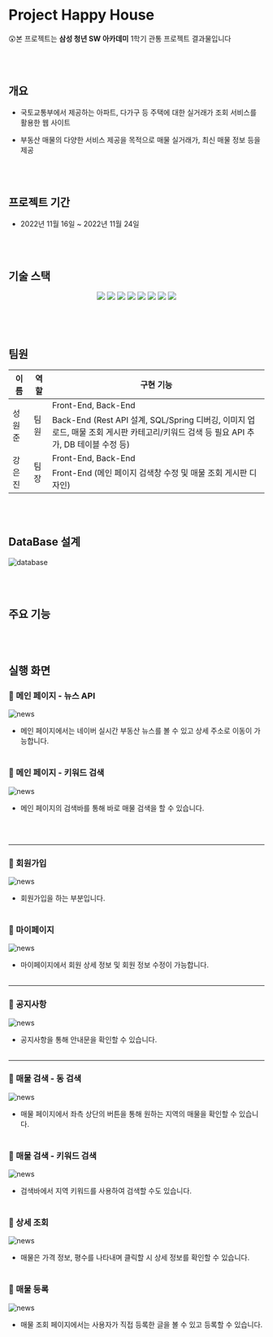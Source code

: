 # Project Happy House

😲본 프로젝트는 **삼성 청년 SW 아카데미** 1학기 관통 프로젝트 결과물입니다

<br><br>



## **개요**

- 국토교통부에서 제공하는 아파트, 다가구 등 주택에 대한 실거래가 조회 서비스를 활용한 웹 사이트

- 부동산 매물의 다양한 서비스 제공을 목적으로 매물 실거래가, 최신 매물 정보 등을 제공

<br><br>

## 프로젝트 기간

- 2022년 11월 16일 ~ 2022년 11월 24일

<br>

<br>

## 기술 스택

<p align="center">
  <img src="https://img.shields.io/badge/API-Kakao_Map-red?style=flat"> 
  <img src="https://img.shields.io/badge/API-Naver_News-6DB33F?style=flat"> 
  <img src="https://img.shields.io/badge/Library-vue_Bootstrap-563D7C?style=flat&logo=bootstrap&logoColor=white"> 
  <img src="https://img.shields.io/badge/Language-Java-007396?style=flat&logo=java&logoColor=white"> 
  <img src="https://img.shields.io/badge/Language-JavaScript-F7DF1E?style=flat&logo=javascript&logoColor=white"> 
  <img src="https://img.shields.io/badge/Database-MySql-F80000?style=flat&logo=mysql&logoColor=white"> 
  <img src="https://img.shields.io/badge/Framework-Vue-D22128?style=flat&logo=vue.js&logoColor=white"> 
  <img src="https://img.shields.io/badge/Framework-SpringFramework-6DB33F?style=flat&logo=spring&logoColor=white">

</p>

###### <br><br>

## 팀원

<table>
  <thead>
    <tr>
      <th>이름</th>
      <th>역할</th>
      <th>구현 기능</th>
    </tr>
  </thead>
  <tbody>
    <tr>
      <td rowspan="2">성원준</td>
      <td rowspan="2">팀원</td>
      <td>Front-End, Back-End</td>
    </tr>
    <tr>
      <td>Back-End (Rest API 설계, SQL/Spring 디버깅, 이미지 업로드, 매물 조회 게시판 카테고리/키워드 검색 등 필요 API 추가, DB 테이블 수정 등)</td>
    </tr>
    <tr>
      <td rowspan="2">강은진</td>
      <td rowspan="2">팀장</td>
      <td>Front-End, Back-End</td>
    </tr>
    <tr>
      <td>Front-End (메인 페이지 검색창 수정 및 매물 조회 게시판 디자인)</td>
    </tr>
  </tbody>
</table>

<br><br>

## **DataBase 설계**
![database](./img/db_tables.png)

<br><br>

## 주요 기능

<br><br>

## 실행 화면

### 🔗 메인 페이지 - 뉴스 API
![news](./data/news-api.gif)
- 메인 페이지에서는 네이버 실시간 부동산 뉴스를 볼 수 있고 상세 주소로 이동이 가능합니다.
<br><br>


### 🔗 메인 페이지 - 키워드 검색
![news](./data/메인페이지-검색.gif)
- 메인 페이지의 검색바를 통해 바로 매물 검색을 할 수 있습니다.

<br><br>

---

### 🔗 회원가입
![news](./data/회원가입.gif)
- 회원가입을 하는 부분입니다.
<br><br>

### **🔗 마이페이지**
![news](./data/마이페이지.gif)
- 마이페이지에서 회원 상세 정보 및 회원 정보 수정이 가능합니다.
<br><br>

---

### 🔗 공지사항
![news](./data/공지사항.gif)
- 공지사항을 통해 안내문을 확인할 수 있습니다.
<br><br>

---

### **🔗 매물 검색 - 동 검색**
![news](./data/매물-태그조회.gif)
- 매물 페이지에서 좌측 상단의 버튼을 통해 원하는 지역의 매물을 확인할 수 있습니다.
<br><br>

### **🔗 매물 검색 - 키워드 검색**
![news](./data/매물-키워드조회.gif)
- 검색바에서 지역 키워드를 사용하여 검색할 수도 있습니다.
<br><br>

### **🔗 상세 조회**
![news](./data/상세조회.gif)
- 매물은 가격 정보, 평수를 나타내며 클릭할 시 상세 정보를 확인할 수 있습니다.
<br><br>

### **🔗 매물 등록**
![news](./data/매물등록.gif)
- 매물 조회 페이지에서는 사용자가 직접 등록한 글을 볼 수 있고 등록할 수 있습니다.
<br><br>

